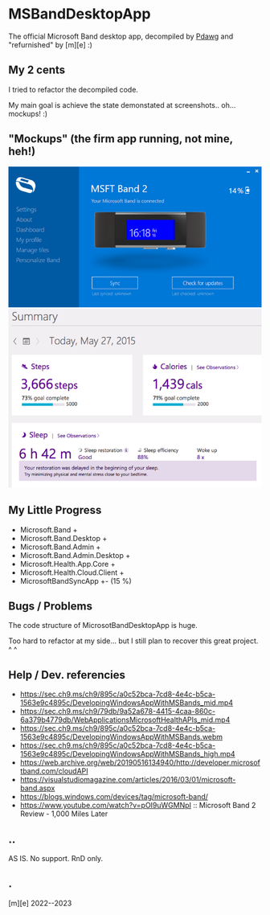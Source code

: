 # MSBandDesktopApp

The official Microsoft Band desktop app, decompiled by [Pdawg](https://github.com/Pdawg-bytes) and "refurnished" by [m][e] :)


## My 2 cents

I tried to refactor the decompiled code. 

My main goal is achieve the state demonstated at screenshots.. oh... mockups! :)


## "Mockups" (the firm app running, not mine, heh!)

![Mockup 1](Images/mockup1.png)
![Mockup 2](Images/mockup2.png)


## My Little Progress

- Microsoft.Band +
- Microsoft.Band.Desktop +
- Microsoft.Band.Admin +
- Microsoft.Band.Admin.Desktop +
- Microsoft.Health.App.Core +
- Microsoft.Health.Cloud.Client +
- MicrosoftBandSyncApp +- (15 %)


## Bugs / Problems

The code structure of MicrosotBandDesktopApp is huge.

Too hard to refactor at my side... but I still plan to recover this great project. ^ ^



## Help / Dev. referencies

- https://sec.ch9.ms/ch9/895c/a0c52bca-7cd8-4e4c-b5ca-1563e9c4895c/DevelopingWindowsAppWithMSBands_mid.mp4
- https://sec.ch9.ms/ch9/79db/9a52a678-4415-4caa-860c-6a379b4779db/WebApplicationsMicrosoftHealthAPIs_mid.mp4
- https://sec.ch9.ms/ch9/895c/a0c52bca-7cd8-4e4c-b5ca-1563e9c4895c/DevelopingWindowsAppWithMSBands.webm
- https://sec.ch9.ms/ch9/895c/a0c52bca-7cd8-4e4c-b5ca-1563e9c4895c/DevelopingWindowsAppWithMSBands_high.mp4
- https://web.archive.org/web/20190516134940/http://developer.microsoftband.com/cloudAPI
- https://visualstudiomagazine.com/articles/2016/03/01/microsoft-band.aspx
- https://blogs.windows.com/devices/tag/microsoft-band/
- https://www.youtube.com/watch?v=pOI9uWGMNpI :: Microsoft Band 2 Review - 1,000 Miles Later


## ..

AS IS. No support. RnD only.


## .

[m][e] 2022--2023
